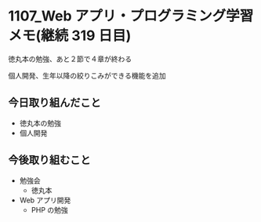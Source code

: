 # 1107_Web アプリ・プログラミング学習メモ(継続 319 日目)

徳丸本の勉強、あと２節で４章が終わる

個人開発、生年以降の絞りこみができる機能を追加

## 今日取り組んだこと

- 徳丸本の勉強
- 個人開発

## 今後取り組むこと

- 勉強会
  - 徳丸本
- Web アプリ開発
  - PHP の勉強
